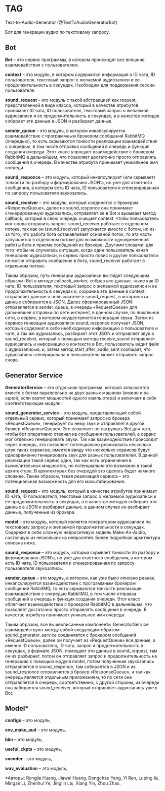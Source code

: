 # TAG 
Text-to-Audio-Generator (@TextToAudioGeneratorBot)

Бот для генерации аудио по текстовому запросу.

## Bot

**Bot** – это сервис программы, в котором происходят все внешние взаимодействия с пользователем.

**context** – это модуль, в котором содержится информация о ID чата, ID пользователя, текстовый запрос о желаемой аудиозаписи и ее продолжительность в секундах. Необходим для поддержания сессии пользователя. 

**sound_request** – это модуль с такой абстракцией как request, представленной в виде класса, который в качестве атрибутов принимает ID чата, ID пользователя, текстовый запрос о желаемой аудиозаписи и ее продолжительность в секундах, а в качестве методов собирает эти данные в JSON и разбирает данные.

**sender_queue** – это модуль, в котором инкапсулируется взаимодействие с программным брокером сообщений RabbitMQ (очередью), то есть скрываются тонкости реализации взаимодействия с очередью, в том числе отправка сообщений в очередь и функция создания очереди. Этот класс упрощает взаимодействие с брокером RabbitMQ в дальнейшем, что позволяет достаточно просто отправлять сообщения в очередь. В качестве атрибута принимает уникальное имя очереди. 

**sound_responce** – это модуль, который инкапсулирует (или скрывает) тонкости по разбору и формированию JSON’а, но уже для ответного сообщения, в котором есть ID чата, ID пользователя и сгенерированная по запросу пользователя звукозапись.

**sound_receiver** – это модуль, который соединятся с брокером «ResponseQueue», далее из sound_responce она принимает сгенерированную аудиозапись, отправляет ее в Bot и вызывает метод callback, который в свою очередь очищает context, чтобы пользователь мог снова отправить запрос. sound_receiver работает в отдельном потоке, так как он (sound_receiver) запускается вместе с ботом, но из-за того, что работа бота останавливает основной поток, то эта часть запускается в отдельном потоке для возможности одновременной работы бота и приема сообщений из брокера. Другими словами, для того чтобы не случилась ситуация, когда один пользователь начал генерацию аудиозаписи, и сервис просто повис и другие пользователи не могли отправить сообщение в бота, sound_receiver работает в отдельном потоке. 

Таким образом, путь генерации аудиозаписи выглядит следующим образом: 
Bot в методе callback_worker, собрав все данные, такие как ID чата, ID пользователя, текстовый запрос о желаемой аудиозаписи и ее продолжительность в секундах и, сохранив эти данные в  context, отправляет данные о пользователе в sound_request, в котором эти данные собираются в JSON. Далее сформированный JSON отправляется в sender_queue, в очередь «RequestQueue» для дальнейшей отправки по сети интернет, в данном случае, по локальной сети, в сервис, в котором осуществляется генерация звука. 
Затем из сервиса генерации аудиозаписи sound_responce получает JSON, который содержит в себе необходимую информацию о пользователе и чате, а так же аудиозапись, разбирает этот JSON и отправляет звук в sound_receiver, который с помощью метода receive_sound отправляет аудиозапись и информацию о контексте в Bot, пользователь видит файл с аудиозаписью, и, затем метод start_after_audio_sent сообщает, что аудиозапись сгенерирована и пользователь может отправить запрос снова. 

## Generator Service

**GeneratorService** – это отдельная программа, которая запускается вместе с ботом параллельно на двух разных машинах (можно и на одной, если хватит мощностей одного компьютера) и включает в себя соответствующие модули:

**sound_generator_service** – это модуль, представляющий собой отдельный сервис, который принимает запрос из брокера «RequestQueue», генерирует по нему звук и отправляет в другой брокер «ResponseQueue». Это позволяет не нагружать Bot для того, чтобы бот оперативно отвечал на сообщения пользователей, а сервис мог отдельно генерировать звуки. Так как взаимодействие происходит через очередь, это позволяет потенциально реализовать несколько штук таких сервисов, имеется ввиду что несколько сервисов будут одновременно генерировать звук для разных пользователей. В данной реализации такой сервис один, так как есть ограничения в вычислительных мощностях, но потенциально это возможно в такой архитектуре. В архитектурах без очередей это сделать будет намного сложнее. Таким образом, такая реализация сервиса – это потенциальная возможность для его масштабирования.

**sound_request** – это модуль, который в качестве атрибутов принимает ID чата, ID пользователя, текстовый запрос о желаемой аудиозаписи и ее продолжительность в секундах, а в качестве методов собирает эти данные в JSON и разбирает данные, в данном случае он разбирает данные, полученные из брокера.

**model** – это модуль, который является генератором аудиозаписи по текстовому запросу и желаемой продолжительности в секундах. Содержит в себе сложную нейросетевую модель Make-An-Audio, состоящую из нескольких из нейросетей. Более подробная архитектура описана ниже. 

**sound_responce** – это модуль, который скрывает тонкости по разбору и формированию JSON’а, но уже для ответного сообщения, в котором есть ID чата, ID пользователя и сгенерированная по запросу пользователя звукозапись.

**sender_queue** – это модуль, в котором, как уже было описано реанее, инкапсулируется взаимодействие с программным брокером сообщений RabbitMQ, то есть скрываются тонкости реализации взаимодействия с очередью RabbitMQ, в том числе отправка сообщений в очередь и функция создания очереди. Этот класс облегчает взаимодействие с брокером RabbitMQ в дальнейшем, что позволяет достаточно просто отправлять сообщения в очередь. В качестве атрибута принимает уникальное имя очереди. 

Таким образом, все вышеописанные компоненты GeneratorService взаимодействуют между собой следующим образом:
sound_generator_service соединяется с брокером сообщений «RequestQueue», далее он получает из «RequestQueue» все данные, а именно ID пользователя, ID чата, запрос и продолжительность в секундах, в формате JSON, помещает эти данные в sound_request, там он их разбирает, потом он отправляет запрос и продолжительность на генерацию с помощью модуля model, потом полученная звукозапись отправляется в sound_responce, там собирается в JSON и из sound_responce отправляется в брокер «ResponseQueue», и так как очередь является отдельным приложением, то по сети она отправляется в очередь, соответственно, с другой стороны, из очереди она забирается sound_receiver, который отправляет аудиозапись уже в Bot.

## Model*

**configs** – это модуль,

**env_make_aud** – это модуль,

**ldm** – это модуль,

**useful_ckpts** – это модуль,

**vocoder** – это модуль,

**wav_evaluation** – это модуль,
 
*Авторы: Rongjie Huang, Jiawei Huang, Dongchao Yang, Yi Ren, Luping liu, Mingze Li, Zhenhui Ye, Jinglin Liu, Xiang Yin, Zhou Zhao.

